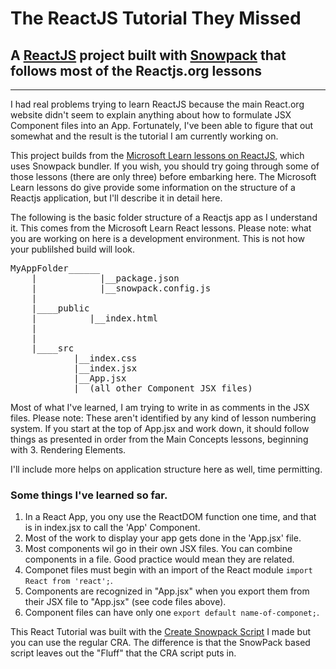 <h1>The ReactJS Tutorial They Missed</h1>

<h2>A <a href="https://reactjs.org/docs/hello-world.html">ReactJS</a> project built with <a href="https://www.snowpack.dev/tutorials/react">Snowpack</a> that follows most of the Reactjs.org lessons</h2>
<hr />
<p>I had real problems trying to learn ReactJS because the main React.org website didn't seem to explain 
anything about how to formulate JSX Component files into an App. Fortunately, I've been able to figure that out 
somewhat and the result is the tutorial I am currently working on.</p>

<p>This project builds from the <a href="https://docs.microsoft.com/en-us/learn/paths/react/">Microsoft Learn lessons on ReactJS</a>, which uses Snowpack bundler.  If you wish, you should try going through some of those lessons (there are only three) before embarking here. The Microsoft Learn lessons do give provide some information on the structure of a Reactjs application, but I'll describe it in detail here.</p>

<p>The following is the basic folder structure of a Reactjs app as I understand it.  This comes from the Microsoft Learn React lessons.  Please note: what you are working on here is a development environment.  This is not how your publilshed build will look.</p>


<pre>MyAppFolder______
    |            |__package.json
    |            |__snowpack.config.js
    |
    |____public
    |          |__index.html
    |
    |
    |____src
            |__index.css
            |__index.jsx
            |__App.jsx
            |__(all other Component JSX files)</pre>

<p>Most of what I've learned, I am trying to write in as comments in the JSX files. Please note: These aren't identified by any kind of lesson numbering system.  If you start at the top of App.jsx and work down, it should follow things as presented in order from the <bold>Main Concepts</bold> lessons, beginning with <bold>3. Rendering Elements</bold>.</p>

<p>I'll include more helps on application structure here as well, time permitting.</p>

<h3>Some things I've learned so far.</h3>

<ol>
<li>In a React App, you ony use the ReactDOM function one time, and that is in index.jsx to call the 'App' Component.</li>
<li>Most of the work to display your app gets done in the 'App.jsx' file. </li>
<li>Most components wil go in their own JSX files.  You can combine components in a file. Good practice would mean they are related.</li>
<li>Componet files must begin with an import of the React module <code>import React from 'react';</code>. </li>
<li>Components are recognized in "App.jsx" when you export them from their JSX file to "App.jsx" (see code files above).</li>
<li>Component files can have only one <code>export default name-of-componet;</code>.</li>
</ol>

<p>This React Tutorial was built with the <a href="https://github.com/tardisgallifrey/snowpackscript" >Create Snowpack Script</a> I made but you can use the regular CRA.  The difference is that the SnowPack based script leaves out the "Fluff" that the CRA script puts in.</p>

